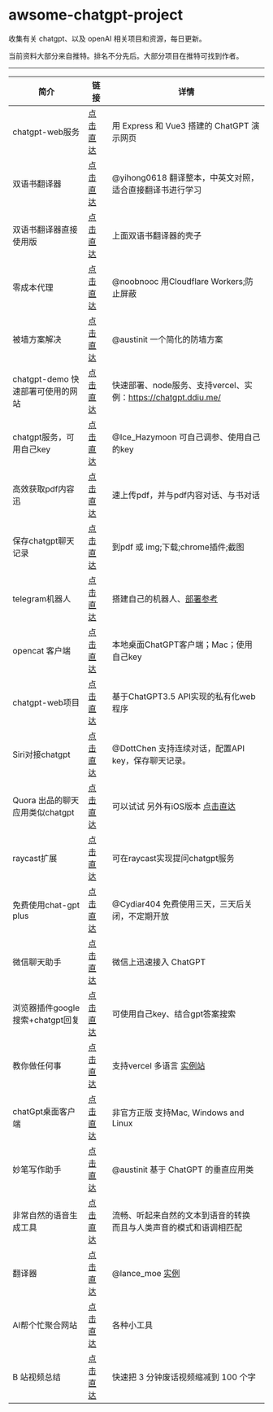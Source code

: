 # awsome-chatgpt-project
  
收集有关 chatgpt、以及 openAI 相关项目和资源，每日更新。

当前资料大部分来自推特。排名不分先后。大部分项目在推特可找到作者。

---

| 简介 | 链接 | 详情 |
|-------- | ----- | ----- |
|chatgpt-web服务| [点击直达](https://github.com/Chanzhaoyu/chatgpt-web) |用 Express 和 Vue3 搭建的 ChatGPT 演示网页 |
|双语书翻译器| [点击直达](https://github.com/yihong0618/bilingual_book_maker) | @yihong0618 翻译整本，中英文对照，适合直接翻译书进行学习 |
| 双语书翻译器直接使用版| [点击直达](https://goldengrape-bilingual-book-maker-streamlit-app-x7nhof.streamlit.app/) |上面双语书翻译器的壳子 | @goldengrape |
|零成本代理 | [点击直达](https://github.com/noobnooc/noobnooc/discussions/9) | @noobnooc 用Cloudflare Workers;防止屏蔽|
|被墙方案解决| [点击直达](https://twitter.com/austinit/status/1631828048843771904)| @austinit  一个简化的防墙方案|
|chatgpt-demo 快速部署可使用的网站 | [点击直达](https://github.com/ddiu8081/chatgpt-demo) | 快速部署、node服务、支持vercel、实例：https://chatgpt.ddiu.me/ |
|chatgpt服务，可用自己key | [点击直达](https://ai.okmiku.com/chat/)  |@Ice_Hazymoon 可自己调参、使用自己的key|
|高效获取pdf内容迅|[点击直达](https://www.chatpdf.com/) | 速上传pdf，并与pdf内容对话、与书对话 |
|保存chatgpt聊天记录|[点击直达](https://github.com/liady/ChatGPT-pdf) | 到pdf 或 img;下载;chrome插件;截图|
|telegram机器人 | [点击直达](https://github.com/karfly/chatgpt_telegram_bot) | 搭建自己的机器人、[部署参考](https://twitter.com/tufook/status/1632099875306504192) |
|opencat 客户端| [点击直达](https://apps.apple.com/app/opencat/id6445999201?mt=12) | 本地桌面ChatGPT客户端；Mac；使用自己key |
|chatgpt-web项目|[点击直达](https://github.com/869413421/chatgpt-web)|基于ChatGPT3.5 API实现的私有化web程序|
|Siri对接chatgpt|[点击直达](https://github.com/Yue-Yang/ChatGPT-Siri) | @DottChen 支持连续对话，配置API key，保存聊天记录。| 
|Quora 出品的聊天应用类似chatgpt| [点击直达](https://poe.com/login) | 可以试试 另外有iOS版本 [点击直达](https://apps.apple.com/tw/app/poe-fast-helpful-ai-chat/id1640745955)|
|raycast扩展|[点击直达](https://github.com/abielzulio/chatgpt-raycast)|可在raycast实现提问chatgpt服务|
|免费使用chat-gpt plus| [点击直达](https://chat.cydiar.com/chat) |  @Cydiar404 免费使用三天，三天后关闭，不定期开放|
|微信聊天助手|[点击直达](https://github.com/fuergaosi233/wechat-chatgpt) |微信上迅速接入 ChatGPT |
|浏览器插件google搜索+chatgpt回复|[点击直达](https://github.com/wong2/chatgpt-google-extension)| 可使用自己key、结合gpt答案搜索|
|教你做任何事|[点击直达](https://github.com/lvwzhen/teach-anything) |支持vercel 多语言 [实例站](https://www.teach-anything.com/)| 
|chatGpt桌面客户端|[点击直达](https://github.com/lencx/ChatGPT) | 非官方正版 支持Mac, Windows and Linux |
|妙笔写作助手|[点击直达](https://twitter.com/austinit/status/1632190640670011395)| @austinit 基于 ChatGPT 的垂直应用类|
|非常自然的语音生成工具|[点击直达](https://www.naturalreaders.com/online/)| 流畅、听起来自然的文本到语音的转换 而且与人类声音的模式和语调相匹配|
|翻译器| [点击直达](https://github.com/LanceMoe/openai-translator) | @lance_moe [实例](https://translator.lance.moe/) | 
|AI帮个忙聚合网站| [点击直达](https://ai-toolbox.codefuture.top/) |  各种小工具 |
|B 站视频总结|[点击直达](https://github.com/JimmyLv/BiliGPT)| 快速把 3 分钟废话视频缩减到 100 个字|